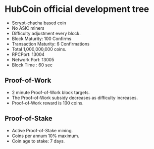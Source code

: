 HubCoin official development tree
===================================

* Scrypt-chacha based coin
* No ASIC miners
* Difficulty adjustment every block.
* Block Maturity: 100 Confirms
* Transaction Maturity: 6 Confirmations
* Total 1,000,000,000 coins.
* RPCPort: 13004
* Network Port: 13005
* Block Time : 60 sec

Proof-of-Work
-------------

* 2 minute Proof-of-Work block targets.
* The Proof-of-Work subsidy decreases as difficulty increases.
* Proof-of-Work reward is 100 coins.


Proof-of-Stake
--------------

* Active Proof-of-Stake mining.
* Coins per annum 10% maximum.
* Coin age to stake: 7 days.

